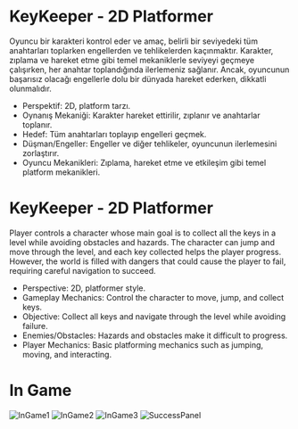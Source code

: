 # KeyKeeper - 2D Platformer

Oyuncu bir karakteri kontrol eder ve amaç, belirli bir seviyedeki tüm anahtarları toplarken engellerden ve tehlikelerden kaçınmaktır. Karakter, zıplama ve hareket etme gibi temel mekaniklerle seviyeyi geçmeye çalışırken, her anahtar toplandığında ilerlemeniz sağlanır. Ancak, oyuncunun başarısız olacağı engellerle dolu bir dünyada hareket ederken, dikkatli olunmalıdır.

- Perspektif: 2D, platform tarzı.
- Oynanış Mekaniği: Karakter hareket ettirilir, zıplanır ve anahtarlar toplanır.
- Hedef: Tüm anahtarları toplayıp engelleri geçmek.
- Düşman/Engeller: Engeller ve diğer tehlikeler, oyuncunun ilerlemesini zorlaştırır.
- Oyuncu Mekanikleri: Zıplama, hareket etme ve etkileşim gibi temel platform mekanikleri.

# KeyKeeper - 2D Platformer

Player controls a character whose main goal is to collect all the keys in a level while avoiding obstacles and hazards. The character can jump and move through the level, and each key collected helps the player progress. However, the world is filled with dangers that could cause the player to fail, requiring careful navigation to succeed.

- Perspective: 2D, platformer style.
- Gameplay Mechanics: Control the character to move, jump, and collect keys.
- Objective: Collect all keys and navigate through the level while avoiding failure.
- Enemies/Obstacles: Hazards and obstacles make it difficult to progress.
- Player Mechanics: Basic platforming mechanics such as jumping, moving, and interacting.

# In Game
![InGame1](https://github.com/user-attachments/assets/22eb1bee-25f2-44e9-b074-72a4412c5bce)
![InGame2](https://github.com/user-attachments/assets/553f705d-f394-4471-acc9-c0a3c09c0481)
![InGame3](https://github.com/user-attachments/assets/60d03317-38c9-4129-bab6-0cdcd9c703e6)
![SuccessPanel](https://github.com/user-attachments/assets/064fbbbf-28f5-4985-bcee-ec1be504ed9f)

